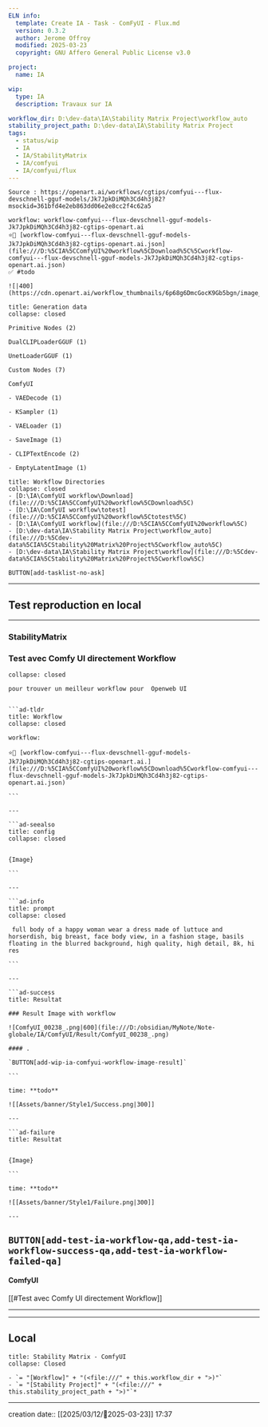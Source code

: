 ```yaml
---
ELN info:
  template: Create IA - Task - ComFyUI - Flux.md
  version: 0.3.2
  author: Jerome Offroy
  modified: 2025-03-23
  copyright: GNU Affero General Public License v3.0

project:
  name: IA

wip:
  type: IA
  description: Travaux sur IA

workflow_dir: D:\dev-data\IA\Stability Matrix Project\workflow_auto
stability_project_path: D:\dev-data\IA\Stability Matrix Project
tags:
  - status/wip
  - IA
  - IA/StabilityMatrix
  - IA/comfyui
  - IA/comfyui/flux
---
```

````ad-tip
Source : https://openart.ai/workflows/cgtips/comfyui---flux-devschnell-gguf-models/Jk7JpkDiMQh3Cd4h3j82?msockid=361bfd4e2eb863dd06e2e8cc2f4c62a5

workflow: workflow-comfyui---flux-devschnell-gguf-models-Jk7JpkDiMQh3Cd4h3j82-cgtips-openart.ai
⭐🚧 [workflow-comfyui---flux-devschnell-gguf-models-Jk7JpkDiMQh3Cd4h3j82-cgtips-openart.ai.json](file:///D:%5CIA%5CComfyUI%20workflow%5CDownload%5C%5Cworkflow-comfyui---flux-devschnell-gguf-models-Jk7JpkDiMQh3Cd4h3j82-cgtips-openart.ai.json)
✅ #todo

![|400](https://cdn.openart.ai/workflow_thumbnails/6p68g6DmcGocK9Gb5bgn/image_DtzZYsHr_1724268171690_raw.jpg)
````

````ad-quote
title: Generation data
collapse: closed

Primitive Nodes (2)

DualCLIPLoaderGGUF (1)

UnetLoaderGGUF (1)

Custom Nodes (7)

ComfyUI

- VAEDecode (1)

- KSampler (1)

- VAELoader (1)

- SaveImage (1)

- CLIPTextEncode (2)

- EmptyLatentImage (1)

````


```ad-info
title: Workflow Directories
collapse: closed
- [D:\IA\ComfyUI workflow\Download](file:///D:%5CIA%5CComfyUI%20workflow%5CDownload%5C)
- [D:\IA\ComfyUI workflow\totest](file:///D:%5CIA%5CComfyUI%20workflow%5Ctotest%5C)
- [D:\IA\ComfyUI workflow](file:///D:%5CIA%5CComfyUI%20workflow%5C)
- [D:\dev-data\IA\Stability Matrix Project\workflow_auto](file:///D:%5Cdev-data%5CIA%5CStability%20Matrix%20Project%5Cworkflow_auto%5C)
- [D:\dev-data\IA\Stability Matrix Project\workflow](file:///D:%5Cdev-data%5CIA%5CStability%20Matrix%20Project%5Cworkflow%5C)
```




`BUTTON[add-tasklist-no-ask]`


---

## Test reproduction en local

---
### StabilityMatrix 
### Test avec Comfy UI directement Workflow

```ad-info
collapse: closed

pour trouver un meilleur workflow pour  Openweb UI
```

```````ad-success

```ad-tldr
title: Workflow
collapse: closed

workflow:

⭐🚧 [workflow-comfyui---flux-devschnell-gguf-models-Jk7JpkDiMQh3Cd4h3j82-cgtips-openart.ai.](file:///D:%5CIA%5CComfyUI%20workflow%5CDownload%5Cworkflow-comfyui---flux-devschnell-gguf-models-Jk7JpkDiMQh3Cd4h3j82-cgtips-openart.ai.json)

```

---

```ad-seealso
title: config
collapse: closed


{Image}

```

---

```ad-info
title: prompt
collapse: closed

 full body of a happy woman wear a dress made of luttuce and horserdish, big breast, face body view, in a fashion stage, basils floating in the blurred background, high quality, high detail, 8k, hi res

```

---

```ad-success
title: Resultat

### Result Image with workflow

![ComfyUI_00238_.png|600](file:///D:/obsidian/MyNote/Note-globale/IA/ComfyUI/Result/ComfyUI_00238_.png)

#### .

`BUTTON[add-wip-ia-comfyui-workflow-image-result]`

```

time: **todo**

![[Assets/banner/Style1/Success.png|300]]

---

```ad-failure
title: Resultat


{Image}

```

time: **todo**

![[Assets/banner/Style1/Failure.png|300]]

---

```````

			
`BUTTON[add-test-ia-workflow-qa,add-test-ia-workflow-success-qa,add-test-ia-workflow-failed-qa]`
---

#### ComfyUI 
[[#Test avec Comfy UI directement Workflow]]

---





---
## Local

```ad-tip
title: Stability Matrix - ComfyUI
collapse: Closed

- `= "[Workflow]" + "(<file:///" + this.workflow_dir + ">)"`
- `= "[Stability Project]" + "(<file:///" + this.stability_project_path + ">)"`*
```

---
creation date:: [[2025/03/12/📒2025-03-23]]  17:37


